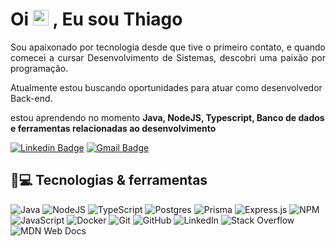 


<h1 align = "justify"> Oi <img src="https://media.giphy.com/media/hvRJCLFzcasrR4ia7z/giphy.gif" width="25px"> , Eu sou Thiago</h1>
<p align = "justify">Sou apaixonado por tecnologia desde que tive o primeiro contato, e quando comecei a cursar Desenvolvimento de Sistemas, descobri uma paixão por programação.

Atualmente estou buscando oportunidades para atuar como desenvolvedor Back-end.</p>

estou aprendendo no momento **Java, NodeJS, Typescript, Banco de dados e ferramentas relacionadas ao desenvolvimento**


[![Linkedin Badge](https://img.shields.io/badge/-ThiagoMazzaroli-blue?style=flat-square&logo=Linkedin&logoColor=white&link=https://www.linkedin.com/in/thiago-mazzaroli-13b8a72a2/)](https://www.linkedin.com/in/thiago-mazzaroli-13b8a72a2/)
[![Gmail Badge](https://img.shields.io/badge/-thiagomazzaroli63@gmail.com-c14438?style=flat-square&logo=Gmail&logoColor=white&link=mailto:thiagomazzaroli63@gmail.com)](mailto:thiagomazzaroli63@gmail.com)

## 🚀💻 Tecnologias & ferramentas

![Java](https://img.shields.io/badge/java-%23ED8B00.svg?style=for-the-badge&logo=openjdk&logoColor=white)
![NodeJS](https://img.shields.io/badge/node.js-6DA55F?style=for-the-badge&logo=node.js&logoColor=white)
![TypeScript](https://img.shields.io/badge/typescript-%23007ACC.svg?style=for-the-badge&logo=typescript&logoColor=white)
![Postgres](https://img.shields.io/badge/postgres-%23316192.svg?style=for-the-badge&logo=postgresql&logoColor=white)
![Prisma](https://img.shields.io/badge/Prisma-3982CE?style=for-the-badge&logo=Prisma&logoColor=white)
![Express.js](https://img.shields.io/badge/express.js-%23404d59.svg?style=for-the-badge&logo=express&logoColor=%2361DAFB)
![NPM](https://img.shields.io/badge/NPM-%23CB3837.svg?style=for-the-badge&logo=npm&logoColor=white)
![JavaScript](https://img.shields.io/badge/javascript-%23323330.svg?style=for-the-badge&logo=javascript&logoColor=%23F7DF1E)
![Docker](https://img.shields.io/badge/docker-%230db7ed.svg?style=for-the-badge&logo=docker&logoColor=white)
![Git](https://img.shields.io/badge/git-%23F05033.svg?style=for-the-badge&logo=git&logoColor=white)
![GitHub](https://img.shields.io/badge/github-%23121011.svg?style=for-the-badge&logo=github&logoColor=white)
![LinkedIn](https://img.shields.io/badge/linkedin-%230077B5.svg?style=for-the-badge&logo=linkedin&logoColor=white)
![Stack Overflow](https://img.shields.io/badge/-Stackoverflow-FE7A16?style=for-the-badge&logo=stack-overflow&logoColor=white)
![MDN Web Docs](https://img.shields.io/badge/MDN_Web_Docs-black?style=for-the-badge&logo=mdnwebdocs&logoColor=white)
